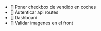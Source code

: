- [] Poner checkbox de vendido en coches
- [] Autenticar api routes
- [] Dashboard
- [] Validar imagenes en el front